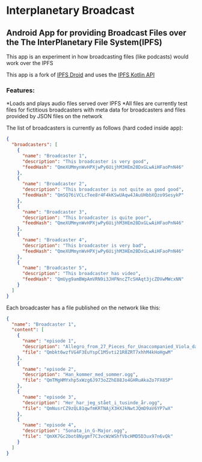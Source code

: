 # Interplanetary Broadcast
## Android App for providing Broadcast Files over the The InterPlanetary File System(IPFS)

This app is an experiment in how broadcasting files (like podcasts) would work over the IPFS

This app is a fork of [IPFS Droid](https://github.com/ligi/IPFSDroid)
and uses the [IPFS Kotlin API](https://github.com/ligi/ipfs-api-kotlin)

### Features:
*Loads and plays audio files served over IPFS
*All files are currently test files for fictitious broadcasters with meta data for broadcasters and 
files provided by JSON files on the network

The list of broadcasters is currently as follows (hard coded inside app):
```json
{
  "broadcasters": [
    {
      "name": "Broadcaster 1",
      "description": "This broadcaster is very good",
      "feedHash": "QmeXUMmynWvHPXjwPy6UijhM3HEm28DxGLwAiHFaoPnN46"
    },
    {
      "name": "Broadcaster 2",
      "description": "This broadcaster is not quite as good good",
      "feedHash": "QmSQ76iVCLcTee8r4F4kKSwUAqw4JAuUHbbXQzo9SesykP"
    },
    {
      "name": "Broadcaster 3",
      "description": "This broadcaster is quite poor",
      "feedHash": "QmeXUMmynWvHPXjwPy6UijhM3HEm28DxGLwAiHFaoPnN46"
    },
    {
      "name": "Broadcaster 4",
      "description": "This broadcaster is very bad",
      "feedHash": "QmeXUMmynWvHPXjwPy6UijhM3HEm28DxGLwAiHFaoPnN46"
    },
    {
      "name": "Broadcaster 5",
      "description": "This broadcaster has video",
      "feedHash": "QmUyg9amBWpAmVRN9i3JHFNncZTcSHAqt3jcZDVwMWcxNN"
    }
  ]
}
```

Each broadcaster has a file published on the network like this:

```json
{
  "name": "Broadcaster 1",
  "content": [
    {
      "name": "episode 1", 
      "description": "Allegro_from_27_Pieces_for_Unaccompanied_Viola_da_Gamba.ogg",
      "file": "Qmbkt6wzfVG4F3EuYspC1M5vti21R8ZRT7xhhM4kHoHgwM"
    },
    {
      "name": "episode 2", 
      "description": "Han_kommer_med_sommer.ogg",
      "file": "QmTMgHMYxhp5xWzg6J973oZZhE88Jo4GHRuAkaZo7FX85P"
    },
    {
      "name": "episode 3", 
      "description": "Her_har_jeg_stået_i_tusinde_år.ogg",
      "file": "QmNusrCZ9zQL81qwfmKRTNAjX3HXJkNwtJQmD9aV6YP7wX"
    },
    {
      "name": "episode 4", 
      "description": "Sonata_in_G-Major.ogg",
      "file": "QmXK7Gc2bot8Nygmf7C3vcWzWShfVbcHMD5D3ux97n6vQk"
    }
  ]
}
```
